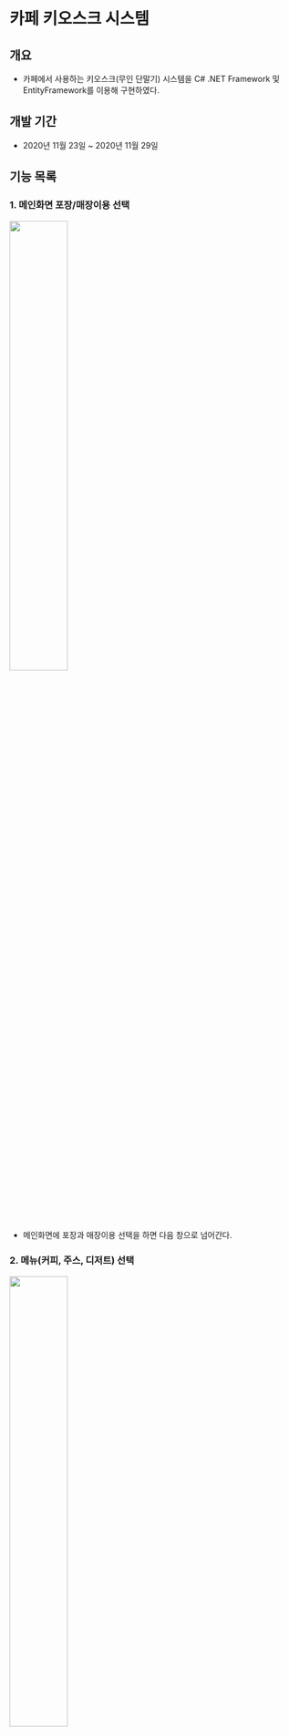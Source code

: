 # 카페 키오스크 시스템

## 개요

- 카페에서 사용하는 키오스크(무인 단말기) 시스템을 C# .NET Framework 및 EntityFramework를 이용해 구현하였다.

## 개발 기간

- 2020년 11월 23일 ~ 2020년 11월 29일

## 기능 목록

### 1. 메인화면 포장/매장이용 선택

<img src="./img/메인화면.jpg" width="45%">

- 메인화면에 포장과 매장이용 선택을 하면 다음 창으로 넘어간다.

### 2. 메뉴(커피, 주스, 디저트) 선택
<img src="./img/메뉴화면.jpg" width="45%">

### 3. 메뉴에 따른 옵션 선택

<img src="./img/옵션화면.jpg" width="45%">

- 커피, 주스, 디저트에 따라 각각 옵션을 선택하도록 한다.
- 사이즈는 둘 중 반드시 하나를 선택하도록 한다.
- 기타 옵션은 두번 클릭하면 해제가 되도록 한다.

### 4. 장바구니에서 주문 확인




# 사용 기술

## 언어

- C# 8.0

  

## 프레임워크

- .Net FrameWork 4.8

- EntityFrameWork 6.2

- Winform

  

## 데이터베이스

* MSSQL Server 2019

  

## 기타 개발환경

- Windows 10

- Microsoft Visual Studio Community 2019 v16.8

- Microsoft SQL Server Management Studio v18.6

  

## 데이터베이스 스키마

![](.\img\database.jpg)



## 유저 케이스 다이어그램

![](.\img\user_case_diagram.jpg)



## 플로우차트

![](.\img\flowchart.jpg)

## 클래스 다이어그램

1. DAO(Data Access Object)

![](.\img\class_diagram_Dao.jpg)

2. User Controls

   ![](.\img\class_diagram_UC.jpg)



## 시퀀스 다이어그램

![](.\img\sequance_diagram.jpg)

# Point of Interest

## null exception 오류 메세지

### 증상
- debug시 null exception 현상

### 원인
- Order ID 사양이 자동증가가 되어 있지 않았음 SQL과 Visual Basic에 있는 diagram의 속성이 서로 달랐다.

### 결과
- 확인 결과, SQL에서 업데이트가 된 것이 Visual Basic과 일치하지 않았다.
- 해결하기 위해, Visual Basic에 있는 diagram을 삭제하고 데이터베이스에서 모델업데이트 해주어야 했다.

---

# github에서 분기를 사용하지 않고 master로 올려서 파일이 충돌된 현상

### 증상
- 파일이 서로 겹쳐 손상되었다.

### 원인
- github에서 분기기능에 대한 이해가 부족해서 활용하지 못했다.

### 결과
- github 사용법을 다시 정확히 숙지하였다.
- 분기를 사용하여 push 후 merge를 사용하고, master로 변경 후 pull사용 하였다.
- 서로 충돌없이 프로젝트를 수정, 공유할 수 있게 되었다.


---